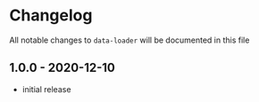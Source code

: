 # Changelog

All notable changes to `data-loader` will be documented in this file

## 1.0.0 - 2020-12-10

- initial release

